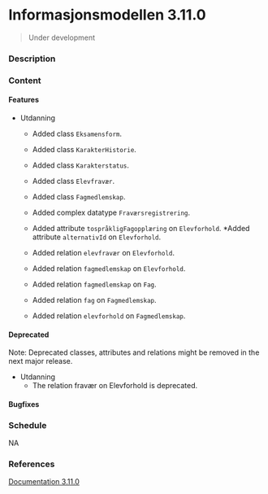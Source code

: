 # Informasjonsmodellen 3.11.0

> Under development

### Description

### Content

#### Features

* Utdanning
          
  * Added class `Eksamensform`.
  * Added class `KarakterHistorie`.
  * Added class `Karakterstatus`.
  * Added class `Elevfravær`.
  * Added class `Fagmedlemskap`.
  
  * Added complex datatype `Fraværsregistrering`.
  
  * Added attribute `tospråkligFagopplæring` on `Elevforhold`.
  *Added attribute `alternativId` on `Elevforhold`.

  * Added relation `elevfravær` on `Elevforhold`.
  * Added relation `fagmedlemskap` on `Elevforhold`.
  * Added relation `fagmedlemskap` on `Fag`.
  * Added relation `fag` on `Fagmedlemskap`.
  * Added relation `elevforhold` on `Fagmedlemskap`.

#### Deprecated

Note: Deprecated classes, attributes and relations might be removed in the next major release.

* Utdanning
  * The relation fravær on Elevforhold is deprecated.

#### Bugfixes

### Schedule

NA

### References

[Documentation 3.11.0](https://informasjonsmodell.felleskomponent.no/docs?v=feature_3_11_0)



